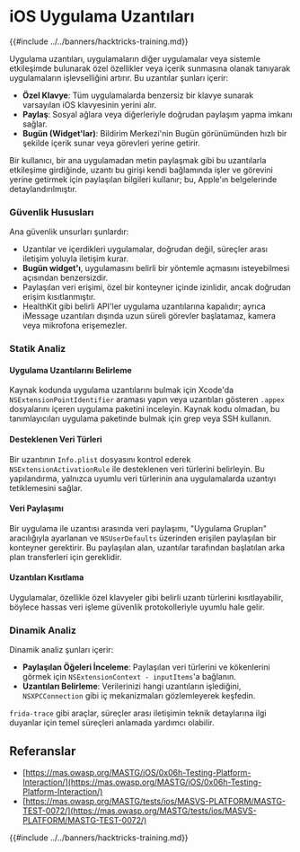 # iOS Uygulama Uzantıları

{{#include ../../banners/hacktricks-training.md}}

Uygulama uzantıları, uygulamaların diğer uygulamalar veya sistemle etkileşimde bulunarak özel özellikler veya içerik sunmasına olanak tanıyarak uygulamaların işlevselliğini artırır. Bu uzantılar şunları içerir:

- **Özel Klavye**: Tüm uygulamalarda benzersiz bir klavye sunarak varsayılan iOS klavyesinin yerini alır.
- **Paylaş**: Sosyal ağlara veya diğerleriyle doğrudan paylaşım yapma imkanı sağlar.
- **Bugün (Widget'lar)**: Bildirim Merkezi'nin Bugün görünümünden hızlı bir şekilde içerik sunar veya görevleri yerine getirir.

Bir kullanıcı, bir ana uygulamadan metin paylaşmak gibi bu uzantılarla etkileşime girdiğinde, uzantı bu girişi kendi bağlamında işler ve görevini yerine getirmek için paylaşılan bilgileri kullanır; bu, Apple'ın belgelerinde detaylandırılmıştır.

### **Güvenlik Hususları**

Ana güvenlik unsurları şunlardır:

- Uzantılar ve içerdikleri uygulamalar, doğrudan değil, süreçler arası iletişim yoluyla iletişim kurar.
- **Bugün widget'ı**, uygulamasını belirli bir yöntemle açmasını isteyebilmesi açısından benzersizdir.
- Paylaşılan veri erişimi, özel bir konteyner içinde izinlidir, ancak doğrudan erişim kısıtlanmıştır.
- HealthKit gibi belirli API'ler uygulama uzantılarına kapalıdır; ayrıca iMessage uzantıları dışında uzun süreli görevler başlatamaz, kamera veya mikrofona erişemezler.

### Statik Analiz

#### **Uygulama Uzantılarını Belirleme**

Kaynak kodunda uygulama uzantılarını bulmak için Xcode'da `NSExtensionPointIdentifier` araması yapın veya uzantıları gösteren `.appex` dosyalarını içeren uygulama paketini inceleyin. Kaynak kodu olmadan, bu tanımlayıcıları uygulama paketinde bulmak için grep veya SSH kullanın.

#### **Desteklenen Veri Türleri**

Bir uzantının `Info.plist` dosyasını kontrol ederek `NSExtensionActivationRule` ile desteklenen veri türlerini belirleyin. Bu yapılandırma, yalnızca uyumlu veri türlerinin ana uygulamalarda uzantıyı tetiklemesini sağlar.

#### **Veri Paylaşımı**

Bir uygulama ile uzantısı arasında veri paylaşımı, "Uygulama Grupları" aracılığıyla ayarlanan ve `NSUserDefaults` üzerinden erişilen paylaşılan bir konteyner gerektirir. Bu paylaşılan alan, uzantılar tarafından başlatılan arka plan transferleri için gereklidir.

#### **Uzantıları Kısıtlama**

Uygulamalar, özellikle özel klavyeler gibi belirli uzantı türlerini kısıtlayabilir, böylece hassas veri işleme güvenlik protokolleriyle uyumlu hale gelir.

### Dinamik Analiz

Dinamik analiz şunları içerir:

- **Paylaşılan Öğeleri İnceleme**: Paylaşılan veri türlerini ve kökenlerini görmek için `NSExtensionContext - inputItems`'a bağlanın.
- **Uzantıları Belirleme**: Verilerinizi hangi uzantıların işlediğini, `NSXPCConnection` gibi iç mekanizmaları gözlemleyerek keşfedin.

`frida-trace` gibi araçlar, süreçler arası iletişimin teknik detaylarına ilgi duyanlar için temel süreçleri anlamada yardımcı olabilir.

## Referanslar

- [https://mas.owasp.org/MASTG/iOS/0x06h-Testing-Platform-Interaction/](https://mas.owasp.org/MASTG/iOS/0x06h-Testing-Platform-Interaction/)
- [https://mas.owasp.org/MASTG/tests/ios/MASVS-PLATFORM/MASTG-TEST-0072/](https://mas.owasp.org/MASTG/tests/ios/MASVS-PLATFORM/MASTG-TEST-0072/)

{{#include ../../banners/hacktricks-training.md}}
